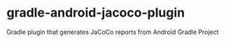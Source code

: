 # gradle-android-jacoco-plugin
Gradle plugin that generates JaCoCo reports from Android Gradle Project
